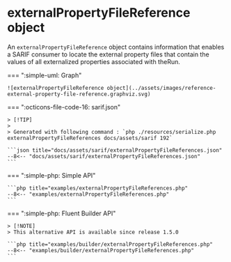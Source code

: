 <!-- markdownlint-disable MD013 -->
# externalPropertyFileReference object

An `externalPropertyFileReference` object contains information that enables a SARIF consumer
to locate the external property files that contain the values of all externalized properties associated with theRun.

=== ":simple-uml: Graph"

    ![externalPropertyFileReference object](../assets/images/reference-external-property-file-reference.graphviz.svg)

=== ":octicons-file-code-16: sarif.json"

    > [!TIP]
    >
    > Generated with following command : `php ./resources/serialize.php externalPropertyFileReferences docs/assets/sarif 192`

    ```json title="docs/assets/sarif/externalPropertyFileReferences.json"
    --8<-- "docs/assets/sarif/externalPropertyFileReferences.json"
    ```

=== ":simple-php: Simple API"

    ```php title="examples/externalPropertyFileReferences.php"
    --8<-- "examples/externalPropertyFileReferences.php"
    ```

=== ":simple-php: Fluent Builder API"

    > [!NOTE]
    > This alternative API is available since release 1.5.0

    ```php title="examples/builder/externalPropertyFileReferences.php"
    --8<-- "examples/builder/externalPropertyFileReferences.php"
    ```
